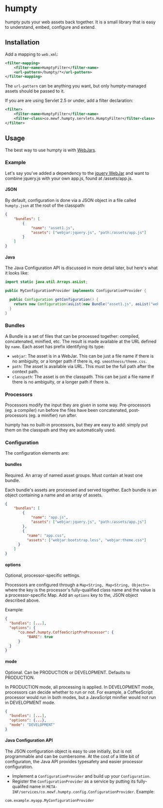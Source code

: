 # humpty

humpty puts your web assets back together. It is a small library that is easy to understand, embed, configure and extend.

## Installation

Add a mapping to `web.xml`:

````xml
<filter-mapping>
	<filter-name>HumptyFilter</filter-name>
	<url-pattern>/humpty/*</url-pattern>
</filter-mapping>
````

The `url-pattern` can be anything you want, but only humpty-managed assets should be passed to it.

If you are are using Servlet 2.5 or under, add a filter declaration:

````xml
<filter>
	<filter-name>HumptyFilter</filter-name>
	<filter-class>co.mewf.humpty.servlets.HumptyFilter</filter-class>
</filter>
````

## Usage

The best way to use humpty is with [WebJars](http://webjars.org).

### Example

Let's say you've added a dependency to the [jquery WebJar](https://github.com/webjars/jquery) and want to combine jquery.js with your own app.js, found at /assets/app.js.

#### JSON

By default, configuration is done via a JSON object in a file called `humpty.json` at the root of the classpath:

````json
{
	"bundles": [
		{
			"name": "asset1.js",
			"assets": ["webjar:jquery.js", "path:/assets/app.js"]
		}
	]
}
````

#### Java

The Java Configuration API is discussed in more detail later, but here's what it looks like:

````java
import static java.util.Arrays.asList;

public MyConfigurationProvider implements ConfigurationProvider {

  public Configuration getConfiguration() {
    return new Configuration(asList(new Bundle("asset1.js", asList("webjar:jquery.js", "path:/assets/app.js"))));
  }
}
````

### Bundles

A Bundle is a set of files that can be processed together: compiled, concatenated, minified, etc. The result is made available at the URL defined by `name`. Each asset has prefix identifying its type:

* `webjar`: The asset is in a WebJar. This can be just a file name if there is no ambiguity, or a longer path if there is, eg. `smoothness/theme.css`.
* `path`: The asset is available via URL. This must be the full path after the context path.
* `classpath`: The asset is on the classpath. This can be just a file name if there is no ambiguity, or a longer path if there is.

### Processors

Processors modify the input they are given in some way. Pre-processors (eg. a compiler) run before the files have been concatenated, post-processors (eg. a minifier) run after.

humpty has no built-in processors, but they are easy to add: simply put them on the classpath and they are automatically used.

### Configuration

The configuration elements are:

#### bundles

Required. An array of named asset groups. Must contain at least one bundle.

Each bundle's assets are processed and served together. Each bundle is an object containing a name and an array of assets.

````json
{
	"bundles": [
		{
			"name": "app.js",
			"assets": ["webjar:jquery.js", "path:/assets/app.js"]
		},
		{
		  "name": "app.css",
		  "assets": ["webjar:bootstrap.less", "webjar:theme.css"]
	  }
	]
}
````

#### options

Optional, processor-specific settings.

Processors are configured through a `Map<String, Map<String, Object>>` where the key is the processor's fully-qualified class name and the value is a processor-specific Map. Add an `options` key to the, JSON object described above.

Example:

````json
{
  "bundles": [...],
  "options": {
	  "co.mewf.humpty.CoffeeScriptPreProcessor": {
		  "BARE": true
	  }
  }
}
````

#### mode

Optional. Can be PRODUCTION or DEVELOPMENT. Defaults to PRODUCTION.

In PRODUCTION mode, all processing is applied. In DEVELOPMENT mode, processors can decide whether to run or not. For example, a CoffeeScript processor would run in both modes, but a JavaScript minifier would not run in DEVELOPMENT mode.

````json
{
  "bundles": [...],
  "options": {...},
  "mode": "DEVELOPMENT"
}
````

#### Java Configuration API

The JSON configuration object is easy to use initially, but is not programmable and can be cumbersome. At the cost of a little bit of configuraton, the Java API provides typesafety and easier processor configuration.

* Implement a `ConfigurationProvider` and build up your `Configuration`.
* Register the `ConfigurationProvider` as a service by putting its fully-qualifed name in `META-INF/services/co.mewf.humpty.config.ConfigurationProvider`. Example:

````
com.example.myapp.MyConfigurationProvider
````
